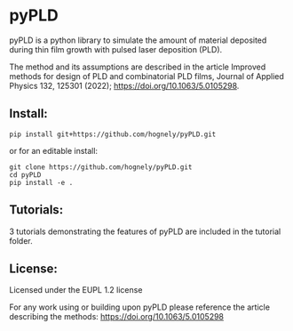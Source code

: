 # pyPLD 
pyPLD is a python library to simulate the amount of material deposited during thin film growth with pulsed laser deposition (PLD). 

The method and its assumptions are described in the article Improved methods for design of PLD and combinatorial PLD films, Journal of Applied Physics 132, 125301 (2022); https://doi.org/10.1063/5.0105298. 

## Install: 

``` 
pip install git+https://github.com/hognely/pyPLD.git 

``` 

or for an editable install: 

``` 
git clone https://github.com/hognely/pyPLD.git 
cd pyPLD 
pip install -e . 

``` 

## Tutorials: 

3 tutorials demonstrating the features of pyPLD are included in the tutorial folder.  


## License: 

Licensed under the EUPL 1.2 license 

For any work using or building upon pyPLD please reference the article describing the methods:  https://doi.org/10.1063/5.0105298 